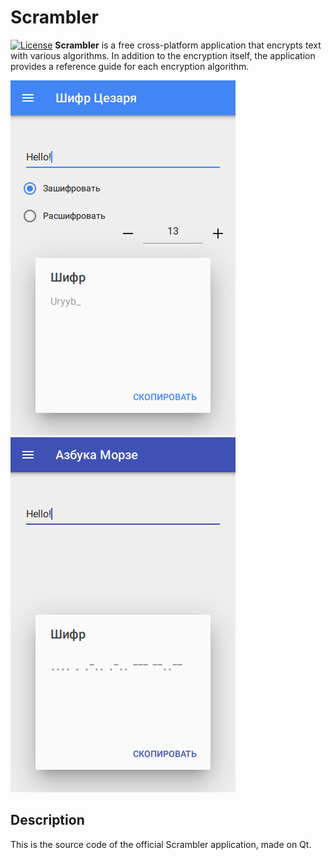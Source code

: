 # Scrambler
[![License](https://img.shields.io/github/license/lirios/text.svg)](https://github.com/DionysusBenstein/Scrambler/blob/master/LICENSE)
<b>Scrambler</b> is a free cross-platform application that encrypts text with various algorithms. In addition to the encryption itself, the application provides a reference guide for each encryption algorithm.

![Screenshot](https://github.com/DionysusBenstein/Scrambler/raw/master/images/demo/CaesarCipherScreenshot.png) 
![Screenshot](https://github.com/DionysusBenstein/Scrambler/raw/master/images/demo/MorseCipherScreenshot.png)

Description
-----------
This is the source code of the official Scrambler application, made on Qt.
